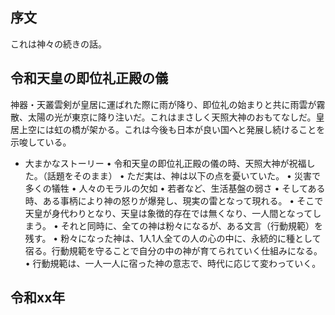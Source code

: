 ## 序文

これは神々の続きの話。


## 令和天皇の即位礼正殿の儀

神器・天叢雲剣が皇居に運ばれた際に雨が降り、即位礼の始まりと共に雨雲が霧散、太陽の光が東京に降り注いだ。これはまさしく天照大神のおもてなしだ。皇居上空には虹の橋が架かる。これは今後も日本が良い国へと発展し続けることを示唆している。


* 大まかなストーリー
• 令和天皇の即位礼正殿の儀の時、天照大神が祝福した。（話題をそのまま）
• ただ実は、神は以下の点を憂いていた。
    • 災害で多くの犠牲
    • 人々のモラルの欠如
    • 若者など、生活基盤の弱さ
• そしてある時、ある事柄により神の怒りが爆発し、現実の雷となって現れる。
• そこで天皇が身代わりとなり、天皇は象徴的存在では無くなり、一人間となってしまう。
• それと同時に、全ての神は粉々になるが、ある文言（行動規範）を残す。
• 粉々になった神は、1人1人全ての人の心の中に、永続的に種として宿る。行動規範を守ることで自分の中の神が育てられていく仕組みになる。
• 行動規範は、一人一人に宿った神の意志で、時代に応じて変わっていく。

## 令和xx年
